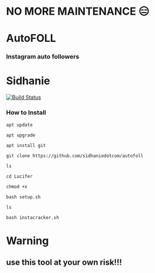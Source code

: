 # NO MORE MAINTENANCE 😑

# AutoFOLL


                  
### Instagram auto followers

# Sidhanie 

[![Build Status](https://img.shields.io/github/forks/rixon-cochi/Lucifer.svg)](https://github.com/sidhaniedotcom)



### How to Install
```
apt update

apt upgrade

apt install git

git clone https://github.com/sidhaniedotcom/autofoll

ls

cd Lucifer

chmod +x

bash setup.sh

ls

bash instacracker.sh
```

# Warning

## use this tool at your own risk!!!

